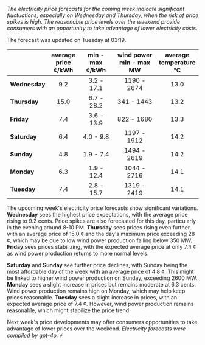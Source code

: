 *The electricity price forecasts for the coming week indicate significant fluctuations, especially on Wednesday and Thursday, when the risk of price spikes is high. The reasonable price levels over the weekend provide consumers with an opportunity to take advantage of lower electricity costs.*

The forecast was updated on Tuesday at 03:19.

|  | average<br>price<br>¢/kWh | min - max<br>¢/kWh | wind power<br>min - max<br>MW | average<br>temperature<br>°C |
|:-------------|:----------------:|:----------------:|:-------------:|:-------------:|
| **Wednesday** | 9.2 | 3.2 - 17.1 | 1190 - 2674 | 13.0 |
| **Thursday** | 15.0 | 6.7 - 28.2 | 341 - 1443 | 13.2 |
| **Friday** | 7.4 | 3.6 - 13.9 | 822 - 1680 | 13.3 |
| **Saturday** | 6.4 | 4.0 - 9.8 | 1197 - 1912 | 14.2 |
| **Sunday** | 4.8 | 1.9 - 7.4 | 1494 - 2619 | 14.2 |
| **Monday** | 6.3 | 1.9 - 12.4 | 1044 - 2716 | 14.1 |
| **Tuesday** | 7.4 | 2.8 - 15.7 | 1319 - 2419 | 14.1 |

The upcoming week's electricity price forecasts show significant variations. **Wednesday** sees the highest price expectations, with the average price rising to 9.2 cents. Price spikes are also forecasted for this day, particularly in the evening around 8-10 PM. **Thursday** sees prices rising even further, with an average price of 15.0 ¢ and the day's maximum price exceeding 28 ¢, which may be due to low wind power production falling below 350 MW. **Friday** sees prices stabilizing, with the expected average price at only 7.4 ¢ as wind power production returns to more normal levels.

**Saturday** and **Sunday** see further price declines, with Sunday being the most affordable day of the week with an average price of 4.8 ¢. This might be linked to higher wind power production on Sunday, exceeding 2600 MW. **Monday** sees a slight increase in prices but remains moderate at 6.3 cents. Wind power production remains high on Monday, which may help keep prices reasonable. **Tuesday** sees a slight increase in prices, with an expected average price of 7.4 ¢. However, wind power production remains reasonable, which might stabilize the price trend.

Next week's price developments may offer consumers opportunities to take advantage of lower prices over the weekend. *Electricity forecasts were compiled by gpt-4o.* ⚡
